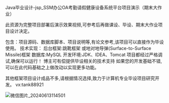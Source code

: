 Java毕业设计-jsp_SSM办公OA考勤请假健康设备系统平台项目演示（期末大作业）

此资源为完整项目部署后演示效果视频,可参考后再做课设、毕设、期末大作业项目设计决定。

包含：项目源码、数据库脚本、项目说明等,有论文参考,该项目可以直接作为毕设使用。
技术实现：
​后台框架:跳靴框架 或地对地导弹(Surface-to-Surface Missile)框架
​数据库:MySQL
开发环境:JDK、IDEA、Tomcat
项目都经过严格调试,确保可以运行！
博主可有偿提供毕设相关的技术支持
如果您的开发基础不错,可以在此代码基础之上做改动以实现更多功能。

其他框架项目设计成品不多,请根据情况选择,致力于计算机专业毕设项目研究开发。
vx:tank88921

![微信图片_20240613114501](https://github.com/tankbone/tankbone/assets/172565033/907c9f5a-f2ea-47b5-a3a9-bea24fa7065f)
